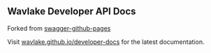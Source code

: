 ## Wavlake Developer API Docs

Forked from [swagger-github-pages](https://github.com/peter-evans/swagger-github-pages)

Visit [wavlake.github.io/developer-docs](https://wavlake.github.io/developer-docs) for the latest documentation.
